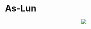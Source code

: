 # As-Lun #

<div align="center"><img src="C:\Users\yako\Desktop\As-Lun(proyecto)\as-lun\src\assets\InShot_20230630_134840561.gif"/>
</div>